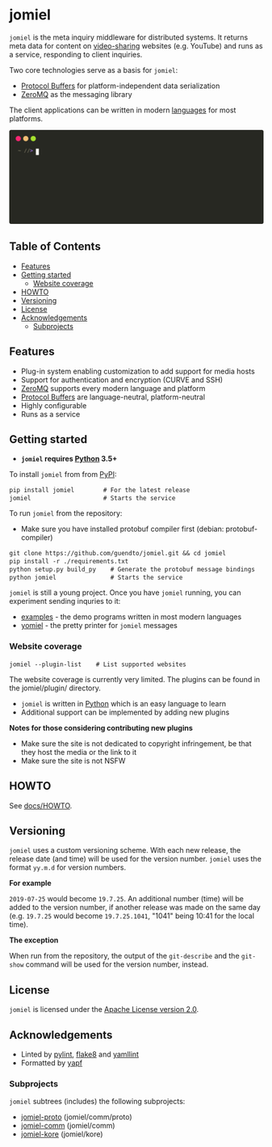 # jomiel

`jomiel` is the meta inquiry middleware for distributed systems. It
returns meta data for content on [video-sharing] websites (e.g.
YouTube) and runs as a service, responding to client inquiries.

Two core technologies serve as a basis for `jomiel`:

- [Protocol Buffers] for platform-independent data serialization
- [ZeroMQ] as the messaging library

The client applications can be written in modern [languages][examples]
for most platforms.

![Example (jomiel)](./docs/examples/jomiel-framed.svg)

## Table of Contents

<!-- vim-markdown-toc GFM -->

* [Features](#features)
* [Getting started](#getting-started)
    * [Website coverage](#website-coverage)
* [HOWTO](#howto)
* [Versioning](#versioning)
* [License](#license)
* [Acknowledgements](#acknowledgements)
    * [Subprojects](#subprojects)

<!-- vim-markdown-toc -->

## Features

- Plug-in system enabling customization to add support for media hosts
- Support for authentication and encryption (CURVE and SSH)
- [ZeroMQ] supports every modern language and platform
- [Protocol Buffers] are language-neutral, platform-neutral
- Highly configurable
- Runs as a service

## Getting started

- **`jomiel` requires [Python] 3.5+**

To install `jomiel` from from [PyPI]:

```shell
pip install jomiel        # For the latest release
jomiel                    # Starts the service
```

To run `jomiel` from the repository:

- Make sure you have installed protobuf compiler first (debian:
  protobuf-compiler)

```shell
git clone https://github.com/guendto/jomiel.git && cd jomiel
pip install -r ./requirements.txt
python setup.py build_py    # Generate the protobuf message bindings
python jomiel               # Starts the service
```

`jomiel` is still a young project. Once you have `jomiel` running, you
can experiment sending inquries to it:

- [examples] - the demo programs written in most modern languages
- [yomiel] - the pretty printer for `jomiel` messages

### Website coverage

```shell
jomiel --plugin-list    # List supported websites
```

The website coverage is currently very limited. The plugins can be
found in the jomiel/plugin/ directory.

- `jomiel` is written in [Python] which is an easy language to learn
- Additional support can be implemented by adding new plugins

**Notes for those considering contributing new plugins**

- Make sure the site is not dedicated to copyright infringement, be that
  they host the media or the link to it
- Make sure the site is not NSFW

## HOWTO

See [docs/HOWTO](./docs/HOWTO.md).

## Versioning

`jomiel` uses a custom versioning scheme. With each new release, the
release date (and time) will be used for the version number. `jomiel`
uses the format `yy.m.d` for version numbers.

**For example**

`2019-07-25` would become `19.7.25`. An additional number (time) will be
added to the version number, if another release was made on the same day
(e.g. `19.7.25` would become `19.7.25.1041`, "1041" being 10:41 for the
local time).

**The exception**

When run from the repository, the output of the `git-describe` and the
`git-show` command will be used for the version number, instead.

## License

`jomiel` is licensed under the [Apache License version 2.0][APLv2].

## Acknowledgements

- Linted by [pylint], [flake8] and [yamllint]
- Formatted by [yapf]

### Subprojects

`jomiel` subtrees (includes) the following subprojects:

- [jomiel-proto] (jomiel/comm/proto)
- [jomiel-comm]  (jomiel/comm)
- [jomiel-kore]  (jomiel/kore)

[APLv2]: https://tldrlegal.com/license/apache-license-2.0-(apache-2.0)
[video-sharing]: https://en.wikipedia.org/wiki/Video_hosting_service
[Protocol Buffers]: https://developers.google.com/protocol-buffers/
[jomiel-proto]: https://github.com/guendto/jomiel-proto/
[examples]: https://github.com/guendto/jomiel-examples/
[Python]: https://www.python.org/about/gettingstarted/
[jomiel-comm]: https://github.com/guendto/jomiel-comm/
[jomiel-kore]: https://github.com/guendto/jomiel-kore/
[yomiel]: https://github.com/guendto/jomiel-yomiel/
[yamllint]: https://pypi.org/project/yamllint/
[pylint]: https://pypi.org/project/pylint/
[flake8]: https://pypi.org/project/flake8/
[yapf]: https://pypi.org/project/yapf/
[ZeroMQ]: https://zeromq.org/
[PyPI]: https://pypi.org/

